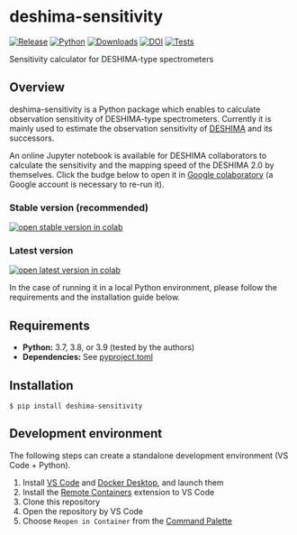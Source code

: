 # deshima-sensitivity

[![Release](https://img.shields.io/pypi/v/deshima-sensitivity?label=Release&color=cornflowerblue&style=flat-square)](https://pypi.org/pypi/deshima-sensitivity/)
[![Python](https://img.shields.io/pypi/pyversions/deshima-sensitivity?label=Python&color=cornflowerblue&style=flat-square)](https://pypi.org/pypi/deshima-sensitivity/)
[![Downloads](https://img.shields.io/pypi/dm/deshima-sensitivity?label=Downloads&color=cornflowerblue&style=flat-square)](https://pepy.tech/project/deshima-sensitivity)
[![DOI](https://img.shields.io/badge/DOI-10.5281/zenodo.3966839-cornflowerblue?style=flat-square)](https://doi.org/10.5281/zenodo.3966839)
[![Tests](https://img.shields.io/github/workflow/status/deshima-dev/deshima-sensitivity/Tests?label=Tests&style=flat-square)](https://github.com/deshima-dev/deshima-sensitivity/actions/tests.yml)

Sensitivity calculator for DESHIMA-type spectrometers

## Overview

deshima-sensitivity is a Python package which enables to calculate observation sensitivity of DESHIMA-type spectrometers.
Currently it is mainly used to estimate the observation sensitivity of [DESHIMA](http://deshima.ewi.tudelft.nl) and its successors.

An online Jupyter notebook is available for DESHIMA collaborators to calculate the sensitivity and the mapping speed of the DESHIMA 2.0 by themselves.
Click the budge below to open it in [Google colaboratory](http://colab.research.google.com/) (a Google account is necessary to re-run it).

### Stable version (recommended)

[![open stable version in colab](https://colab.research.google.com/assets/colab-badge.svg)](https://colab.research.google.com/github/deshima-dev/deshima-sensitivity/blob/v0.4.1/sensitivity.ipynb)

### Latest version

[![open latest version in colab](https://colab.research.google.com/assets/colab-badge.svg)](https://colab.research.google.com/github/deshima-dev/deshima-sensitivity/blob/main/sensitivity.ipynb)

In the case of running it in a local Python environment, please follow the requirements and the installation guide below.

## Requirements

- **Python:** 3.7, 3.8, or 3.9 (tested by the authors)
- **Dependencies:** See [pyproject.toml](https://github.com/deshima-dev/deshima-sensitivity/blob/main/pyproject.toml)

## Installation

```shell
$ pip install deshima-sensitivity
```

## Development environment

The following steps can create a standalone development environment (VS Code + Python).

1. Install [VS Code] and [Docker Desktop], and launch them
1. Install the [Remote Containers] extension to VS Code
1. Clone this repository
1. Open the repository by VS Code
1. Choose `Reopen in Container` from the [Command Palette]

[Command Palette]: https://code.visualstudio.com/docs/getstarted/userinterface#_command-palette
[Docker Desktop]: https://www.docker.com/products/docker-desktop
[Remote Containers]: https://marketplace.visualstudio.com/items?itemName=ms-vscode-remote.remote-containers
[VS Code]: https://code.visualstudio.com

